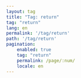 ```yaml
---
layout: tag
title: "Tag: return"
tag: "return"
lang: en
permalink: '/tag/return'
path: '/tag/return'
pagination:
    enabled: true
    tag: "return"
    permalink: /page/:num/
    locale: en
---
```

